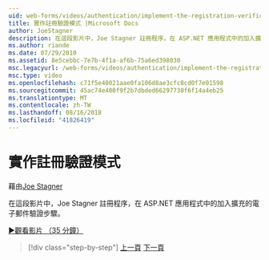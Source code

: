 ```yaml
---
uid: web-forms/videos/authentication/implement-the-registration-verification-pattern
title: 實作註冊驗證模式 |Microsoft Docs
author: JoeStagner
description: 在這段影片中，Joe Stagner 註冊程序，在 ASP.NET 應用程式中的加入擴充的電子郵件驗證步驟。
ms.author: riande
ms.date: 07/29/2010
ms.assetid: 8e5cebbc-7e7b-4f1a-af6b-75a6ed398030
msc.legacyurl: /web-forms/videos/authentication/implement-the-registration-verification-pattern
msc.type: video
ms.openlocfilehash: c71f5e40021aae0fa106d8ae3cfc8cd0f7e01598
ms.sourcegitcommit: 45ac74e400f9f2b7dbded66297730f6f14a4eb25
ms.translationtype: MT
ms.contentlocale: zh-TW
ms.lasthandoff: 08/16/2018
ms.locfileid: "41826419"
---
```

<a name="implement-the-registration-verification-pattern"></a>實作註冊驗證模式
====================
藉由[Joe Stagner](https://github.com/JoeStagner)

在這段影片中，Joe Stagner 註冊程序，在 ASP.NET 應用程式中的加入擴充的電子郵件驗證步驟。

[&#9654;觀看影片 （35 分鐘）](https://channel9.msdn.com/Blogs/ASP-NET-Site-Videos/implement-the-registration-verification-pattern)

> [!div class="step-by-step"]
> [上一頁](logging-users-into-your-membership-system.md)
> [下一頁](simple-web-service-authentication.md)

